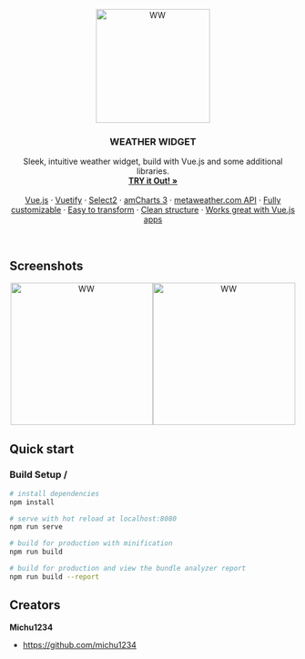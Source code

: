 <p align="center">
  <a href="#">
    <img src="https://preview.ibb.co/ii62bp/102.jpg" alt="WW" width=200>
  </a>

  <h3 align="center">WEATHER WIDGET</h3>

  <p align="center">
    Sleek, intuitive weather widget, build with Vue.js and some additional libraries.
    <br>
    <a href="#"><strong>TRY it Out! »</strong></a>
    <br>
    <br>
        <a href="#">Vue.js</a>
    ·
    <a href="#">Vuetify</a>
    ·
    <a href="#">Select2</a>
    ·
    <a href="#">amCharts 3</a>
    ·
    <a href="#">metaweather.com API</a>
    ·
    <a href="#">Fully customizable</a>
    ·
    <a href="#">Easy to transform</a>
    ·
    <a href="#">Clean structure</a>
    ·
    <a href="#">Works great with Vue.js apps</a>
  </p>
</p>

<br>

## Screenshots

<p align="center"><img src="https://image.ibb.co/d9xVU9/rain.png" alt="WW" width=250><img src="https://image.ibb.co/n8Kc99/sun.png" alt="WW" width=250></p>

## Quick start

### Build Setup /
 
``` bash
# install dependencies
npm install

# serve with hot reload at localhost:8080
npm run serve

# build for production with minification
npm run build

# build for production and view the bundle analyzer report
npm run build --report
```


## Creators

**Michu1234**

- <https://github.com/michu1234>
